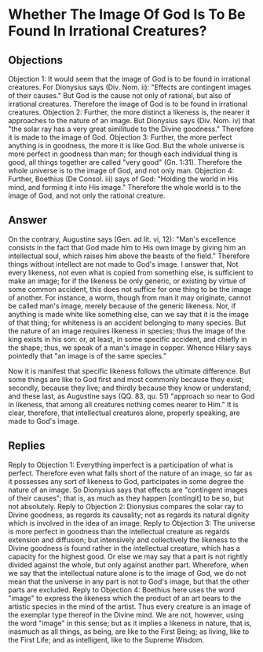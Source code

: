 # Whether The Image Of God Is To Be Found In Irrational Creatures?
## Objections
Objection 1: It would seem that the image of God is to be found in irrational creatures. For Dionysius says (Div. Nom. ii): "Effects are contingent images of their causes." But God is the cause not only of rational, but also of irrational creatures. Therefore the image of God is to be found in irrational creatures.
Objection 2: Further, the more distinct a likeness is, the nearer it approaches to the nature of an image. But Dionysius says (Div. Nom. iv) that "the solar ray has a very great similitude to the Divine goodness." Therefore it is made to the image of God.
Objection 3: Further, the more perfect anything is in goodness, the more it is like God. But the whole universe is more perfect in goodness than man; for though each individual thing is good, all things together are called "very good" (Gn. 1:31). Therefore the whole universe is to the image of God, and not only man.
Objection 4: Further, Boethius (De Consol. iii) says of God: "Holding the world in His mind, and forming it into His image." Therefore the whole world is to the image of God, and not only the rational creature.
## Answer
On the contrary, Augustine says (Gen. ad lit. vi, 12): "Man's excellence consists in the fact that God made him to His own image by giving him an intellectual soul, which raises him above the beasts of the field." Therefore things without intellect are not made to God's image.
I answer that, Not every likeness, not even what is copied from something else, is sufficient to make an image; for if the likeness be only generic, or existing by virtue of some common accident, this does not suffice for one thing to be the image of another. For instance, a worm, though from man it may originate, cannot be called man's image, merely because of the generic likeness. Nor, if anything is made white like something else, can we say that it is the image of that thing; for whiteness is an accident belonging to many species. But the nature of an image requires likeness in species; thus the image of the king exists in his son: or, at least, in some specific accident, and chiefly in the shape; thus, we speak of a man's image in copper. Whence Hilary says pointedly that "an image is of the same species."

Now it is manifest that specific likeness follows the ultimate difference. But some things are like to God first and most commonly because they exist; secondly, because they live; and thirdly because they know or understand; and these last, as Augustine says (QQ. 83, qu. 51) "approach so near to God in likeness, that among all creatures nothing comes nearer to Him." It is clear, therefore, that intellectual creatures alone, properly speaking, are made to God's image.
## Replies
Reply to Objection 1: Everything imperfect is a participation of what is perfect. Therefore even what falls short of the nature of an image, so far as it possesses any sort of likeness to God, participates in some degree the nature of an image. So Dionysius says that effects are "contingent images of their causes"; that is, as much as they happen [contingit] to be so, but not absolutely.
Reply to Objection 2: Dionysius compares the solar ray to Divine goodness, as regards its causality; not as regards its natural dignity which is involved in the idea of an image.
Reply to Objection 3: The universe is more perfect in goodness than the intellectual creature as regards extension and diffusion; but intensively and collectively the likeness to the Divine goodness is found rather in the intellectual creature, which has a capacity for the highest good. Or else we may say that a part is not rightly divided against the whole, but only against another part. Wherefore, when we say that the intellectual nature alone is to the image of God, we do not mean that the universe in any part is not to God's image, but that the other parts are excluded.
Reply to Objection 4: Boethius here uses the word "image" to express the likeness which the product of an art bears to the artistic species in the mind of the artist. Thus every creature is an image of the exemplar type thereof in the Divine mind. We are not, however, using the word "image" in this sense; but as it implies a likeness in nature, that is, inasmuch as all things, as being, are like to the First Being; as living, like to the First Life; and as intelligent, like to the Supreme Wisdom.